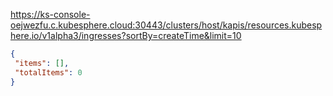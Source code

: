
https://ks-console-oejwezfu.c.kubesphere.cloud:30443/clusters/host/kapis/resources.kubesphere.io/v1alpha3/ingresses?sortBy=createTime&limit=10

```json
{
 "items": [],
 "totalItems": 0
}
```